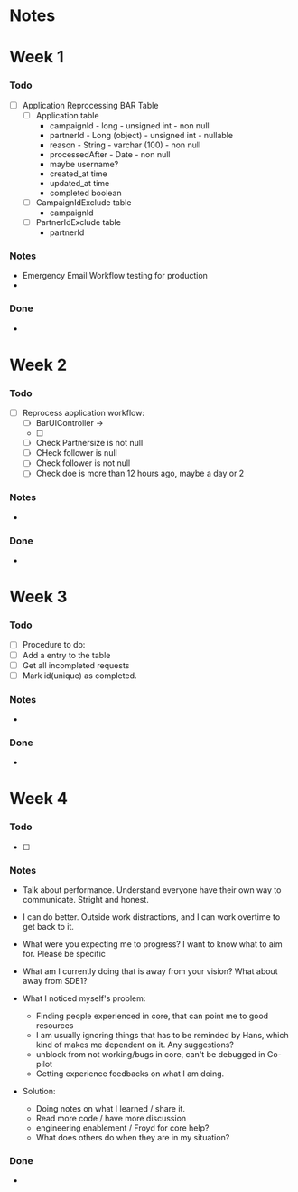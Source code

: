# Notes

# Week 1
### Todo
- [ ] Application Reprocessing BAR Table
  - [ ] Application table
    - campaignId - long - unsigned int - non null
    - partnerId - Long (object) - unsigned int - nullable
    - reason - String - varchar (100) - non null
    - processedAfter - Date - non null
    - maybe username?
    - created_at time
    - updated_at time
    - completed boolean
  - [ ] CampaignIdExclude table
    - campaignId
  - [ ] PartnerIdExclude table
    - partnerId

### Notes
- Emergency Email Workflow testing for production
- 

### Done 
- 

# Week 2
### Todo
- [ ] Reprocess application workflow:
  - [ ] BarUIController -> 
  - [ ] 
  - [ ] Check Partnersize is not null
  - [ ] CHeck follower is null
  - [ ] Check follower is not null
  - [ ] Check doe is more than 12 hours ago, maybe a day or 2

### Notes
- 

### Done 
- 

# Week 3
### Todo
- [ ] Procedure to do:
- [ ] Add a entry to the table
- [ ] Get all incompleted requests
- [ ] Mark id(unique) as completed.

### Notes
- 

### Done 
- 

# Week 4
### Todo
- [ ] 

### Notes
- Talk about performance. Understand everyone have their own way to communicate. Stright and honest.
- I can do better. Outside work distractions, and I can work overtime to get back to it.
- What were you expecting me to progress? I want to know what to aim for. Please be specific
- What am I currently doing that is away from your vision? What about away from SDE1?

- What I noticed myself's problem:
  - Finding people experienced in core, that can point me to good resources
  - I am usually ignoring things that has to be reminded by Hans, which kind of makes me dependent on it. Any suggestions?
  - unblock from not working/bugs in core, can't be debugged in Co-pilot
  - Getting experience feedbacks on what I am doing.

- Solution:
  - Doing notes on what I learned / share it.
  - Read more code / have more discussion
  - engineering enablement / Froyd for core help?
  - What does others do when they are in my situation?

### Done 
- 
